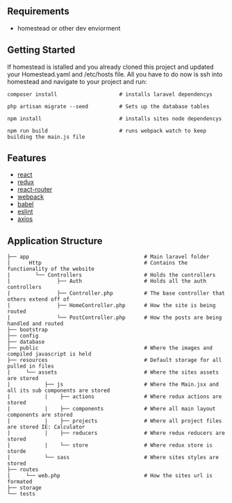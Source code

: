 ## Requirements
* homestead or other dev enviorment

## Getting Started

If homestead is istalled and you already cloned this project and updated your Homestead.yaml and /etc/hosts file.
All you have to do now is ssh into homestead and navigate to your project and run:
```
composer install                    # installs laravel dependencys

php artisan migrate --seed          # Sets up the database tables

npm install                         # installs sites node dependencys

npm run build                       # runs webpack watch to keep building the main.js file
```

## Features
* [react](https://github.com/facebook/react)
* [redux](https://github.com/rackt/redux)
* [react-router](https://github.com/rackt/react-router)
* [webpack](https://github.com/webpack/webpack)
* [babel](https://github.com/babel/babel)
* [eslint](http://eslint.org)
* [axios](https://github.com/mzabriskie/axios)

## Application Structure


```
├── app                                     # Main laravel folder
|      Http                                 # Contains the functionality of the website
|        └── Controllers                    # Holds the controllers
|               ├── Auth                    # Holds all the auth controllers
|               ├── Controller.php          # The base controller that others extend off of
|               ├── HomeController.php      # How the site is being routed
|               └── PostController.php      # How the posts are being handled and routed
├── bootstrap                   
├── config             
├── database  
├── public                                  # Where the images and compiled javascript is held
├── resources                               # Default storage for all pulled in files
|     └── assets                            # Where the sites assets are stored
|           ├── js                          # Where the Main.jsx and all its sub components are stored
|           |    ├── actions                # Where redux actions are stored
|           |    ├── components             # Where all main layout components are stored
|           |    ├── projects               # Where all project files are stored IE: Calculator
|           |    ├── reducers               # Where redux reducers are stored
|           |    └── store                  # Where redux store is storde
|           └── sass                        # Where sites styles are stored
├── routes                                   
|     └── web.php                           # How the sites url is formated
├── storage 
└── tests


```
